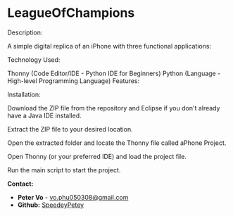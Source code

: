 # LeagueOfChampions

Description:

A simple digital replica of an iPhone with three functional applications:


Technology Used:

Thonny (Code Editor/IDE - Python IDE for Beginners)
Python (Language - High-level Programming Language)
Features:

Installation:

Download the ZIP file from the repository and Eclipse if you don't already have a Java IDE installed.

Extract the ZIP file to your desired location.

Open the extracted folder and locate the Thonny file called aPhone Project.

Open Thonny (or your preferred IDE) and load the project file.

Run the main script to start the project.

**Contact:**
- **Peter Vo** - vo.phu050308@gmail.com
- **Github:** [SpeedeyPetey](https://github.com/SpeedeyPetey)
